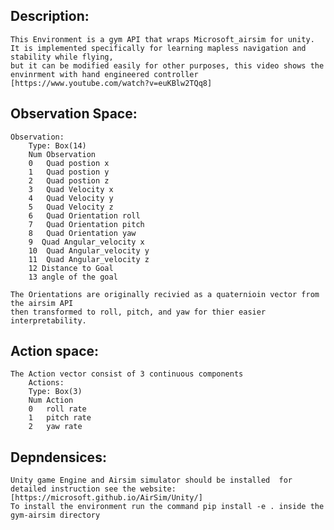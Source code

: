 ## Description:
    This Environment is a gym API that wraps Microsoft_airsim for unity.
    It is implemented specifically for learning mapless navigation and stability while flying,
    but it can be modified easily for other purposes, this video shows the envinrment with hand engineered controller 
    [https://www.youtube.com/watch?v=euKBlw2TQq8]

## Observation Space:
    Observation: 
        Type: Box(14)
        Num Observation                
        0   Quad postion x            
        1   Quad postion y            
        2   Quad postion z            
        3   Quad Velocity x           
        4   Quad Velocity y           
        5   Quad Velocity z           
        6   Quad Orientation roll     
        7   Quad Orientation pitch    
        8   Quad Orientation yaw      
        9  Quad Angular_velocity x    
        10  Quad Angular_velocity y   
        11  Quad Angular_velocity z   
        12 Distance to Goal           
        13 angle of the goal          
               
    The Orientations are originally recivied as a quaternioin vector from the airsim API 
    then transformed to roll, pitch, and yaw for thier easier interpretability.

## Action space:
    The Action vector consist of 3 continuous components
        Actions:
        Type: Box(3)                   
        Num Action                     
        0   roll rate                  
        1   pitch rate                 
        2   yaw rate


## Depndensices:
    Unity game Engine and Airsim simulator should be installed  for detailed instruction see the website:
    [https://microsoft.github.io/AirSim/Unity/]
    To install the environment run the command pip install -e . inside the gym-airsim directory 


    

